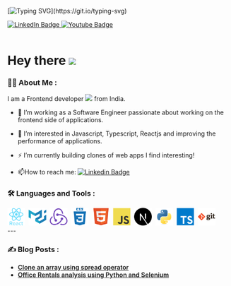 
[![Typing SVG](https://readme-typing-svg.demolab.com?font=Fira+Code&size=30&pause=1000&color=FFFFFF&width=435&lines=Hi!+I+am+Elizabeth+Thomas;A+Frontend+Developer;I+love+to+Build!)](https://git.io/typing-svg)

<div id="badges">
  <a href="https://www.linkedin.com/in/elizabeththomas07">
    <img src="https://img.shields.io/badge/LinkedIn-blue?style=for-the-badge&logo=linkedin&logoColor=white" alt="LinkedIn Badge"/>
  </a>
  <a href="https://medium.com/@elizabeththomas92">
    <img src="https://img.shields.io/badge/Medium-red?style=for-the-badge&logo=youtube&logoColor=white" alt="Youtube Badge"/>
  </a>
</div>
<img src="https://komarev.com/ghpvc/?username=elizabeththomas92&style=flat-square&color=blue" alt=""/>
<h1>
  Hey there
  <img src="https://media.giphy.com/media/hvRJCLFzcasrR4ia7z/giphy.gif" width="30px"/>
</h1>

### :woman_technologist: About Me :
I am a Frontend developer <img src="https://media.giphy.com/media/WUlplcMpOCEmTGBtBW/giphy.gif" width="30"> from India.
- :telescope: I’m working as a Software Engineer passionate about working on the frontend side of applications.

- :seedling: I’m interested in Javascript, Typescript, Reactjs and improving the performance of applications.

- :zap: I’m currently building clones of web apps I find interesting!

- :mailbox:How to reach me: [![Linkedin Badge](https://img.shields.io/badge/-Elizabeth-blue?style=flat&logo=Linkedin&logoColor=white)](https://www.linkedin.com/in/elizabeththomas07)

### :hammer_and_wrench: Languages and Tools :
<div>
  <img src="https://github.com/devicons/devicon/blob/master/icons/react/react-original-wordmark.svg" title="React" alt="React" width="40" height="40"/>&nbsp;
  <img src="https://github.com/devicons/devicon/blob/master/icons/materialui/materialui-original.svg" title="Material UI" alt="Material UI" width="40" height="40"/>&nbsp;
  <img src="https://github.com/devicons/devicon/blob/master/icons/redux/redux-original.svg" title="Redux" alt="Redux " width="40" height="40"/>&nbsp;
  <img src="https://github.com/devicons/devicon/blob/master/icons/css3/css3-plain-wordmark.svg"  title="CSS3" alt="CSS" width="40" height="40"/>&nbsp;
  <img src="https://github.com/devicons/devicon/blob/master/icons/html5/html5-original.svg" title="HTML5" alt="HTML" width="40" height="40"/>&nbsp;
  <img src="https://github.com/devicons/devicon/blob/master/icons/javascript/javascript-original.svg" title="JavaScript" alt="JavaScript" width="40" height="40"/>&nbsp;
  <img src="https://github.com/devicons/devicon/blob/master/icons/nextjs/nextjs-original.svg" title="NextJS" alt="NextJS" width="40" height="40"/>&nbsp;
   <img src="https://github.com/devicons/devicon/blob/master/icons/python/python-original.svg" title="Python" alt="Python" width="40" height="40"/>&nbsp;
   <img src="https://github.com/devicons/devicon/blob/master/icons/typescript/typescript-original.svg" title="Typescript" alt="JavaScript" width="40" height="40"/>&nbsp;
  <img src="https://github.com/devicons/devicon/blob/master/icons/git/git-original-wordmark.svg" title="Git" alt="Git" width="40" height="40"/>
</div>
---

### :writing_hand: Blog Posts :
<ul style="list-style-type:disc;">
 <li style="font-weight:600;"><a href="https://medium.com/@elizabeththomas92/clone-an-array-using-spread-operator-b8ea1cc5c004">Clone an array using spread operator</a></li>
  <li style="font-weight:600;"><a href="https://medium.com/@elizabeththomas92/office-rentals-analysis-in-kochi-779d381b0be6">Office Rentals analysis using Python and Selenium</a></li>
</ul>  
<!---
elizabeththomas92/elizabeththomas92 is a ✨ special ✨ repository because its `README.md` (this file) appears on your GitHub profile.
You can click the Preview link to take a look at your changes.
--->
